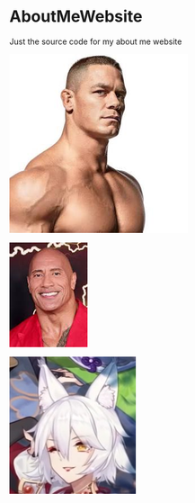 # AboutMeWebsite
Just the source code for my about me website

![alt text](download.jpg)

![alt text](download%20(1).jpg)

![alt text](image.jpg)
